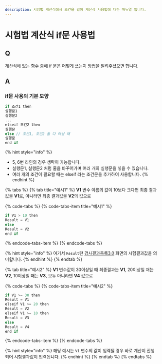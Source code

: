 ```yaml
---
description: 시험법 계산식에서 조건을 걸어 계산식 사용법에 대한 매뉴얼 입니다.
---
```


# 시험법 계산식 if문 사용법

## Q

계산식에 있는 함수 중에 if 문은 어떻게 쓰는지 방법을 알려주셨으면 합니다.

## A

### if문 사용의 기본 모양

```csharp
if 조건1 then 
실행문1
실행문2
...
elseif 조건2 then
실행문
else // 조건1, 조건2 둘 다 아닐 때
실행문
end if
```

{% hint style="info" %}
* 5, 6번 라인의 경우 생략이 가능합니다.
* 실행문1, 실행문2 처럼 줄을 바꾸어가며 여러 개의 실행문을 넣을 수 있습니다. 
* 여러 개의 조건이 필요할 때는 elseif 라는 조건문을 추가하여 사용합니다.
{% endhint %}

{% tabs %}
{% tab title="예시1" %}
**V1** 변수 이름의 값이 10보다 크다면 최종 결과값을 **V1**로, 아니라면 최종 결과값을 **V2**의 값으로

{% code-tabs %}
{% code-tabs-item title="예시1" %}
```csharp
if V1 > 10 then
Result = V1
else
Result = V2
end if
```
{% endcode-tabs-item %}
{% endcode-tabs %}

{% hint style="info" %}
여기서 `Result`란 [검사결과등록3.0](https://help.ilabs.co.kr/05/3053) 화면의 시험결과값을 의미합니다.
{% endhint %}
{% endtab %}

{% tab title="예시2" %}
**V1** 변수값이 30이상일 때 최종결과는 **V1**, 20이상일 때는 **V2**, 10이상일 때는 **V3**, 모두 아니라면 **V4** 값으로

{% code-tabs %}
{% code-tabs-item title="예시2" %}
```csharp
if V1 >= 30 then 
Result = V1 
elseif V1 >= 20 then 
Result = V2 
elseif V1 >= 10 then 
Result = V3 
else 
Result = V4 
end if
```
{% endcode-tabs-item %}
{% endcode-tabs %}

{% hint style="info" %}
해당 예시는 `V1` 변수의 값이 입력될 경우 바로 계산이 진행되어 시험결과값이 입력됩니다.
{% endhint %}
{% endtab %}
{% endtabs %}

